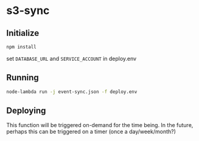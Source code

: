 # s3-sync

## Initialize
```sh
npm install
```

set `DATABASE_URL` and `SERVICE_ACCOUNT` in deploy.env

## Running
```sh
node-lambda run -j event-sync.json -f deploy.env
```

## Deploying
This function will be triggered on-demand for the time being.
In the future, perhaps this can be triggered on a timer (once a day/week/month?)

